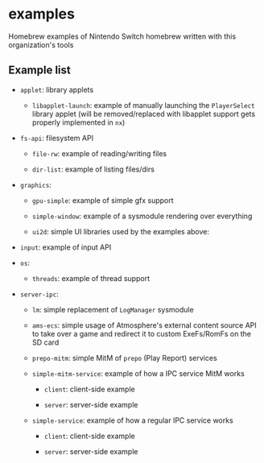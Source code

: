 # examples

Homebrew examples of Nintendo Switch homebrew written with this organization's tools

## Example list

- `applet`: library applets

  - `libapplet-launch`: example of manually launching the `PlayerSelect` library applet (will be removed/replaced with libapplet support gets properly implemented in `nx`)

- `fs-api`: filesystem API

  - `file-rw`: example of reading/writing files

  - `dir-list`: example of listing files/dirs

- `graphics`:

  - `gpu-simple`: example of simple gfx support

  - `simple-window`: example of a sysmodule rendering over everything

  - `ui2d`: simple UI libraries used by the examples above:

- `input`: example of input API

- `os`:

  - `threads`: example of thread support

- `server-ipc`:

  - `lm`: simple replacement of `LogManager` sysmodule
  
  - `ams-ecs`: simple usage of Atmosphere's external content source API to take over a game and redirect it to custom ExeFs/RomFs on the SD card

  - `prepo-mitm`: simple MitM of `prepo` (Play Report) services

  - `simple-mitm-service`: example of how a IPC service MitM works

    - `client`: client-side example

    - `server`: server-side example

  - `simple-service`: example of how a regular IPC service works

    - `client`: client-side example

    - `server`: server-side example